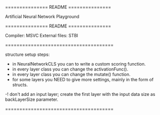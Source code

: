 =============== README ===============

Artificial Neural Network Playground

=============== README ===============

Compiler: MSVC
External files: STBI

======================================

structure setup steps:
 - in NeuralNetworkCLS you can to write a custom scoring function.
 - in every layer class you can change the activationFunc().
 - in every layer class you can change the mutate() function.
 - for some layers you NEED to give more settings, mainly in the form of structs.

 -! don't add an input layer; create the first layer with the input data size as backLayerSize parameter.

======================================
